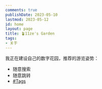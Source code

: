 ```yaml
---
comments: true
publishDate: 2023-05-10
lastmod: 2023-05-12
id: home
layout: page
title: 🪴11ze's Garden
tags:
- 关于
---
```


我正在建设自己的数字花园，推荐的游览姿势：

- 随意搜索
- 随意跳转
- [#Tags](https://wangze.tech/tags/)
